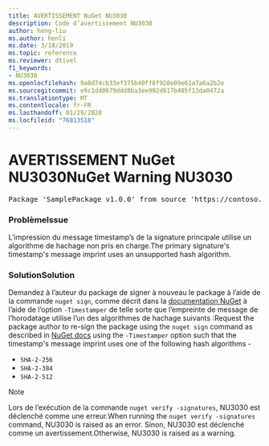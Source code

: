 ```yaml
---
title: AVERTISSEMENT NuGet NU3030
description: Code d’avertissement NU3030
author: heng-liu
ms.author: henli
ms.date: 3/18/2019
ms.topic: reference
ms.reviewer: dtivel
f1_keywords:
- NU3030
ms.openlocfilehash: 9a0d74cb33ef375b40ff8f920e09e61a7a6a2b2e
ms.sourcegitcommit: e9c1dd0679ddd8ba3ee992d817b405f13da0472a
ms.translationtype: MT
ms.contentlocale: fr-FR
ms.lasthandoff: 01/29/2020
ms.locfileid: "76813518"
---
```

# <a name="nuget-warning-nu3030"></a><span data-ttu-id="978e4-103">AVERTISSEMENT NuGet NU3030</span><span class="sxs-lookup"><span data-stu-id="978e4-103">NuGet Warning NU3030</span></span>

<pre>Package 'SamplePackage v1.0.0' from source 'https://contoso.com/index.json': The primary signature's timestamp's message imprint uses an unsupported hash algorithm.</pre>

### <a name="issue"></a><span data-ttu-id="978e4-104">Problème</span><span class="sxs-lookup"><span data-stu-id="978e4-104">Issue</span></span>

<span data-ttu-id="978e4-105">L’impression du message timestamp’s de la signature principale utilise un algorithme de hachage non pris en charge.</span><span class="sxs-lookup"><span data-stu-id="978e4-105">The primary signature's timestamp's message imprint uses an unsupported hash algorithm.</span></span>  


### <a name="solution"></a><span data-ttu-id="978e4-106">Solution</span><span class="sxs-lookup"><span data-stu-id="978e4-106">Solution</span></span>

<span data-ttu-id="978e4-107">Demandez à l’auteur du package de signer à nouveau le package à l’aide de la commande `nuget sign`, comme décrit dans la [documentation NuGet](../../create-packages/sign-a-package.md) à l’aide de l’option `-Timestamper` de telle sorte que l’empreinte de message de l’horodatage utilise l’un des algorithmes de hachage suivants :</span><span class="sxs-lookup"><span data-stu-id="978e4-107">Request the package author to re-sign the package using the `nuget sign` command as described in [NuGet docs](../../create-packages/sign-a-package.md) using the `-Timestamper` option such that the timestamp's message imprint uses one of the following hash algorithms -</span></span>
* `SHA-2-256`
* `SHA-2-384`
* `SHA-2-512`


> [!Note]
> <span data-ttu-id="978e4-108">Lors de l’exécution de la commande `nuget verify -signatures`, NU3030 est déclenché comme une erreur.</span><span class="sxs-lookup"><span data-stu-id="978e4-108">When running the `nuget verify -signatures` command, NU3030 is raised as an error.</span></span> <span data-ttu-id="978e4-109">Sinon, NU3030 est déclenché comme un avertissement.</span><span class="sxs-lookup"><span data-stu-id="978e4-109">Otherwise, NU3030 is raised as a warning.</span></span>
